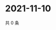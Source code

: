 # 2021-11-10

共 0 条

<!-- BEGIN WEIBO -->
<!-- 最后更新时间 Wed Nov 10 2021 23:15:01 GMT+0800 (China Standard Time) -->

<!-- END WEIBO -->
